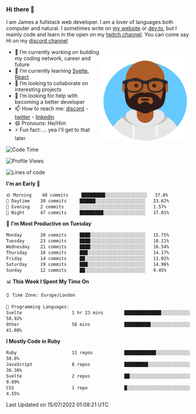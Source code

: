 ### Hi there 👋

I am James a fullstack web developer. I am a lover of languages both computer and natural. I sometimes write on [my website](https://jdhall.dev) or [dev.to](https://dev.to/zefur), but I mainly code and learn in the open on my [twitch channel](https://www.twitch.com/jozuhito). You can come say Hi on my [discord channel](https://discord.gg/sWEHvsBw)



<img align="right" height="250" width="250"  src="/assets/avataaars.png" />

  

- 🔭 I’m currently working on building my coding network, career and future
- 🌱 I’m currently learning [Svelte](https://svelte.dev), [React](https://reactjs.org)
- 👯 I’m looking to collaborate on interesting projects
- 🤔 I’m looking for help with becoming a better developer
- 📫 How to reach me: [discord](https://discord.gg/sWEHvsBw)
                      - [twitter](twitter.com/zefur)
                      - [linkedin](https://linkedin.com/in/j-d-hall)
- 😄 Pronouns: He/Him
- ⚡ Fun fact: ... yea I'll get to that later

 
<!-- BLOG-POST-LIST:START -->

<!-- BLOG-POST-LIST:END -->

<!--START_SECTION:waka-->
![Code Time](http://img.shields.io/badge/Code%20Time-0%20secs-blue)

![Profile Views](http://img.shields.io/badge/Profile%20Views-0-blue)

![Lines of code](https://img.shields.io/badge/From%20Hello%20World%20I%27ve%20Written-87%20Thousand%20lines%20of%20code-blue)

**I'm an Early 🐤** 

```text
🌞 Morning    48 commits     █████████░░░░░░░░░░░░░░░░   37.8% 
🌆 Daytime    30 commits     ██████░░░░░░░░░░░░░░░░░░░   23.62% 
🌃 Evening    2 commits      ░░░░░░░░░░░░░░░░░░░░░░░░░   1.57% 
🌙 Night      47 commits     █████████░░░░░░░░░░░░░░░░   37.01%

```
📅 **I'm Most Productive on Tuesday** 

```text
Monday       20 commits     ████░░░░░░░░░░░░░░░░░░░░░   15.75% 
Tuesday      23 commits     ████░░░░░░░░░░░░░░░░░░░░░   18.11% 
Wednesday    21 commits     ████░░░░░░░░░░░░░░░░░░░░░   16.54% 
Thursday     18 commits     ███░░░░░░░░░░░░░░░░░░░░░░   14.17% 
Friday       14 commits     ██░░░░░░░░░░░░░░░░░░░░░░░   11.02% 
Saturday     19 commits     ███░░░░░░░░░░░░░░░░░░░░░░   14.96% 
Sunday       12 commits     ██░░░░░░░░░░░░░░░░░░░░░░░   9.45%

```


📊 **This Week I Spent My Time On** 

```text
⌚︎ Time Zone: Europe/London

💬 Programming Languages: 
Svelte                   1 hr 23 mins        ██████████████░░░░░░░░░░░   58.92% 
Other                    58 mins             ██████████░░░░░░░░░░░░░░░   41.08%

```

**I Mostly Code in Ruby** 

```text
Ruby                     11 repos            ████████████░░░░░░░░░░░░░   50.0% 
JavaScript               8 repos             █████████░░░░░░░░░░░░░░░░   36.36% 
Svelte                   2 repos             ██░░░░░░░░░░░░░░░░░░░░░░░   9.09% 
CSS                      1 repo              █░░░░░░░░░░░░░░░░░░░░░░░░   4.55%

```



 Last Updated on 15/07/2022 01:08:21 UTC
<!--END_SECTION:waka-->
